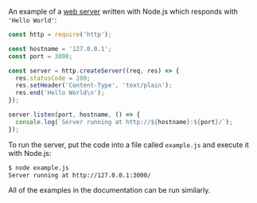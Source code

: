
An example of a [web server][] written with Node.js which responds with
`'Hello World'`:

```js
const http = require('http');

const hostname = '127.0.0.1';
const port = 3000;

const server = http.createServer((req, res) => {
  res.statusCode = 200;
  res.setHeader('Content-Type', 'text/plain');
  res.end('Hello World\n');
});

server.listen(port, hostname, () => {
  console.log(`Server running at http://${hostname}:${port}/`);
});
```

To run the server, put the code into a file called `example.js` and execute
it with Node.js:

```txt
$ node example.js
Server running at http://127.0.0.1:3000/
```

All of the examples in the documentation can be run similarly.

[Command Line Options]: cli.html#cli_command_line_options
[web server]: http.html
